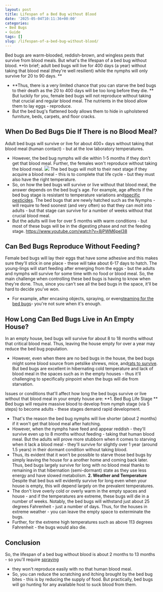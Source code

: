 ```yaml
---
layout: post
title: Lifespan of a Bed Bug without Blood
date: '2025-05-04T10:11:36+00:00'
categories:
- Bed Bugs
- Guide
tags: []
slug: /lifespan-of-a-bed-bug-without-blood/
---
```


Bed bugs are warm-blooded, reddish-brown, and wingless pests that survive from blood meals.
But what's the lifespan of a bed bug without blood.
**In brief; adult bed bugs will live for 400 days (a year) without taking that blood meal (they're well resilient) while the nymphs will only survive for 20 to 90 days. **
- **Thus, there is a very limited chance that you can starve the bed bugs to their death as the 20 to 400 days will be too long before they die. **
But luckily for you,
female
bed bugs will not reproduce without taking that crucial and
regular
blood meal. The
nutrients in the
blood allow them to lay eggs - reproduce.
- But the bed bug's flattened body allows them to hide in upholstered furniture, beds, carpets, and floor cracks.
## When Do Bed Bugs Die If There is no Blood Meal?
Adult bed bugs will survive or live for about 400+ days without taking that blood meal (human contact) - but at the low laboratory temperatures.
- However, the bed bug nymphs will die within 1-5 months if they don't get that blood meal. Further, the females won't reproduce without taking the blood meal.
![](/assets/img/03/Lifespan-of-a-Bed-Bug-without-Blood-300x200.jpg)
The bed bugs will molt to their next stage if they acquire a blood meal - this is to complete that life cycle - but they must also have the right temperature.
- So, on how the bed bugs will survive or live without that blood meal, the answer depends on the bed bug's age. For example, age affects if the bed bug stage is resistant to temperature variations and[specific pesticides](https://pestpolicy.com/best-fogger-for-bed-bugs/).
The bed bugs that are newly hatched such as the Nymphs - will require to feed soonest (and very often) so that they can molt into adults - but that stage can survive for a number of weeks without that crucial blood meal.
- But the adults will live for over 5 months with warm conditions - but most of these bugs will be in the digesting phase and not the feeding stage.
https://www.youtube.com/watch?v=8jPWM6peI38
## Can Bed Bugs Reproduce Without Feeding?
Female bed bugs will lay their eggs that have some adhesive and this makes sure they'll stick in one place - these will take about 6-17 days to hatch.
The young-lings will start feeding after emerging from the eggs - but the adults and nymphs will survive for some time with no food or blood meal.
So, the main challenge when controlling these bed bugs is having to know when they're done. Thus, since you can't see all the bed bugs in the space, it'll be hard to decide you've won.
- For example, after encasing objects, spraying, or even[steaming for the bed bugs](https://pestpolicy.com/best-bed-bug-steamer/)- you're not sure when it's enough.
## How Long Can Bed Bugs Live in An Empty House?
In an empty house, bed bugs will survive for about 8 to 18 months without that critical blood meal. Thus, leaving the house empty for over a year may reduce the bed bug population.
- However, even when there are no bed bugs in the house, the bed bugs might some blood source from petslike shrews, mice, and[rats to survive](https://pestpolicy.com/best-rat-poison/).
But bed bugs are excellent in hibernating cold temperature and lack of blood meal in the spaces such as in the empty houses - thus it'll challenging to specifically pinpoint when the bugs will die from starvation.

Issues or conditions that'll affect how long the bed bugs survive or live without that blood meal in your empty house are:
**1. Bed Bug Life Stage **
Bed bugs will require massive blood to develop from nymph stage (via 5 steps) to become adults - these stages demand rapid development.
- That's the reason the bed bug nymphs will live shorter (about 2 months) if it won't get that blood meal after hatching.
- However, when the nymphs have feed and appear reddish - they'll survive even up to 8 months without feeding - taking that human blood meal.
But the adults will prove more stubborn when it comes to starving when it lack a blood meal - they'll survive for slightly over 1 year (around 1.5 years) in their dormant condition without taking blood.
- Thus, its evident that it won't be possible to starve those bed bugs by simply leaving the house for a another home and coming back later.
Thus, bed bugs largely survive for long with no blood meal thanks to remaining in that hibernation (semi-dormant) state as they use less energy and have slowed metabolism.
**2. Weather and Temperature**
Despite that bed bus will evidently survive for long even when your house is empty, this will depend largely on the prevalent temperatures.
- The don't love overly cold or overly warm in the empty spaces and house - and if the temperatures are extreme, these bugs will die in a number of weeks.
Notably, the bed bugs will withstand just about 25 degrees Fahrenheit - just a number of days. Thus, for the houses in extreme weather - you can leave the empty space to exterminate the bugs.
- Further, for the extreme high temperatures such as above 113 degrees Fahrenheit - the bugs would also die.
## Conclusion
So, the lifespan of a bed bug without blood is about 2 months to 13 months - so you'll require
[spraying](https://pestpolicy.com/best-bed-bug-spray/)
- they won't reproduce easily with no that human blood meal.
- So, you can reduce the scratching and itching brought by the bed bug bites - this is by reducing the supply of food. But practically, bed bugs will go hunting for any available host to suck blood from them.

